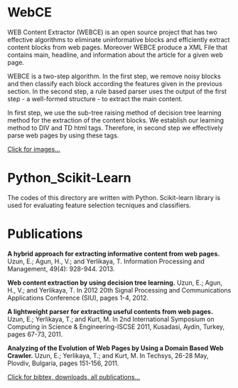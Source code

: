 # WebCE
WEB Content Extractor (WEBCE) is an open source project that has two effective algorithms to eliminate uninformative blocks and efficiently extract content blocks from web pages. Moreover WEBCE produce a XML File that contains main, headline, and information about the article for a given web page.

WEBCE is a two-step algorithm. In the first step, we remove noisy blocks and then classify each block according the features given in the previous section. In the second step, a rule based parser uses the output of the first step - a well-formed structure - to extract the main content.

In first step, we use the sub-tree raising method of decision tree learning method for the extraction of the content blocks. We establish our learning method to DIV and TD html tags. Therefore, in second step we effectively parse web pages by using these tags.

<a href="https://adys.nku.edu.tr/webce/" target="_blank">Click for images...</a>

# Python_Scikit-Learn
The codes of this directory are written with Python. Scikit-learn library is used for evaluating feature selection tecniques and classifiers. 

# Publications
<b>A hybrid approach for extracting informative content from web pages.</b> Uzun, E.; Agun, H., V.; and Yerlikaya, T. Information Processing and Management, 49(4): 928-944. 2013. 

<b>Web content extraction by using decision tree learning.</b> Uzun, E.; Agun, H., V.; and Yerlikaya, T. In 2012 20th Signal Processing and Communications Applications Conference (SIU), pages 1-4, 2012. 

<b>A lightweight parser for extracting useful contents from web pages.</b> Uzun, E.; Yerlikaya, T.; and Kurt, M. In 2nd International Symposium on Computing in Science & Engineering-ISCSE 2011, Kusadasi, Aydin, Turkey, pages 67-73, 2011. 

<b>Analyzing of the Evolution of Web Pages by Using a Domain Based Web Crawler.</b> Uzun, E.; Yerlikaya, T.; and Kurt, M. In Techsys, 26-28 May, Plovdiv, Bulgaria, pages 151-156, 2011. 

<a href="https://www.e-adys.com/yayinlar/" target="_blank">Click for bibtex, downloads, all publications...</a>

